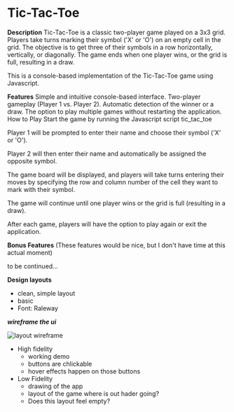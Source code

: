 # Tic-Tac-Toe
**Description**
Tic-Tac-Toe is a classic two-player game played on a 3x3 grid. Players take turns marking their symbol ('X' or 'O') on an empty cell in the grid. The objective is to get three of their symbols in a row horizontally, vertically, or diagonally. The game ends when one player wins, or the grid is full, resulting in a draw.

This is a console-based implementation of the Tic-Tac-Toe game using Javascript.

**Features**
Simple and intuitive console-based interface.
Two-player gameplay (Player 1 vs. Player 2).
Automatic detection of the winner or a draw.
The option to play multiple games without restarting the application.
How to Play
Start the game by running the Javascript script tic_tac_toe 

Player 1 will be prompted to enter their name and choose their symbol ('X' or 'O').

Player 2 will then enter their name and automatically be assigned the opposite symbol.

The game board will be displayed, and players will take turns entering their moves by specifying the row and column number of the cell they want to mark with their symbol.

The game will continue until one player wins or the grid is full (resulting in a draw).

After each game, players will have the option to play again or exit the application.

**Bonus Features**
(These features would be nice, but I don't have time at this actual moment)

to be continued...

**Design layouts**
- clean, simple layout
- basic
- Font: Raleway

***wireframe the ui***

![layout wireframe](https://codebrainer.azureedge.net/images/tic-tac-toe_01.png)

- High fidelity
  - working demo
  - buttons are chlickable
  - hover effects happen on    those buttons
- Low Fidelity
  - drawing of the app
  - layout of the game
 where is out hader going?
  - Does this layout feel empty?

```


```